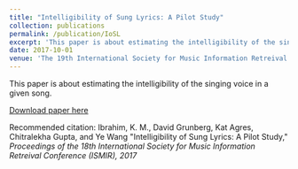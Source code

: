 ```yaml
---
title: "Intelligibility of Sung Lyrics: A Pilot Study"
collection: publications
permalink: /publication/IoSL
excerpt: 'This paper is about estimating the intelligibility of the singing voice in a given song. We propose a set of acoustic features that are relevant for estimating the intelligibility. We also propose an approach for labeling songs with an intelligibility score accroding to human perception'
date: 2017-10-01
venue: 'The 19th International Society for Music Information Retreival Conference ISMIR'
---
```

This paper is about estimating the intelligibility of the singing voice in a given song.

[Download paper here](https://karimmibrahim.github.io/files/[Paper]IoSL.pdf)

Recommended citation: 
Ibrahim, K. M., David Grunberg, Kat Agres, Chitralekha Gupta, and Ye Wang "Intelligibility of Sung Lyrics: A Pilot Study," <i> Proceedings of the 18th International Society for Music Information Retreival Conference (ISMIR), 2017</i>